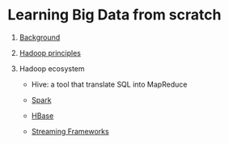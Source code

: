 # Learning Big Data from scratch

1. [Background](./background.md)

2. [Hadoop principles](./hadoop.md)

3. Hadoop ecosystem

   - Hive: a tool that translate SQL into MapReduce

   - [Spark](./spark.md)

   - [HBase](./hbase.md)

   - [Streaming Frameworks](./streaming-framworks.md)
